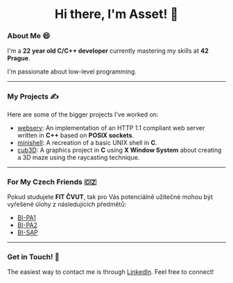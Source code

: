 <div align="center">
    <h1>Hi there, I'm Asset! 👋</h1>
</div>


### About Me 😄

I'm a **22 year old C/C++ developer** currently mastering my skills at **42 Prague**.

I'm passionate about low-level programming.

---

### My Projects ✍️

Here are some of the bigger projects I've worked on:

- [webserv](https://github.com/0x416c6941/webserv): An implementation of an HTTP 1.1 compliant web server written in **C++** based on **POSIX sockets**.
- [minishell](https://github.com/0x416c6941/minishell): A recreation of a basic UNIX shell in **C**.
- [cub3D](https://github.com/0x416c6941/cub3D): A graphics project in **C** using **X Window System** about creating a 3D maze using the raycasting technique.

---

### For My Czech Friends 🇨🇿

Pokud studujete **FIT ČVUT**, tak pro Vás potenciálně užitečné mohou být vyřešené úlohy z následujících předmětů:
- [BI-PA1](https://github.com/0x416c6941/BI-PA1.21)
- [BI-PA2](https://github.com/0x416c6941/BI-PA2.21)
- [BI-SAP](https://github.com/0x416c6941/BI-SAP.21)

---

### Get in Touch! 📩

The easiest way to contact me is through [LinkedIn](https://linkedin.com/in/sagymbayev/). Feel free to connect!
